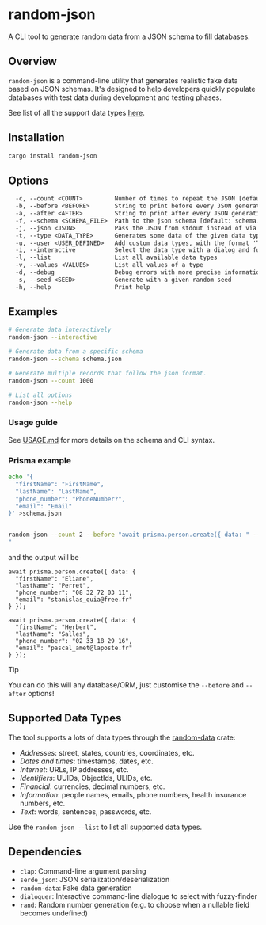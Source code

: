 # random-json

A CLI tool to generate random data from a JSON schema to fill databases.

## Overview

`random-json` is a command-line utility that generates realistic fake data based on JSON schemas. It's designed to help developers quickly populate databases with test data during development and testing phases.

See list of all the support data types [here](https://github.com/t-webber/random-data?tab=readme-ov-file#available-data-types).

## Installation

```bash
cargo install random-json
```

## Options

```txt
  -c, --count <COUNT>         Number of times to repeat the JSON [default: 1]
  -b, --before <BEFORE>       String to print before every JSON generation
  -a, --after <AFTER>         String to print after every JSON generation
  -f, --schema <SCHEMA_FILE>  Path to the json schema [default: schema.json]
  -j, --json <JSON>           Pass the JSON from stdout instead of via a json file
  -t, --type <DATA_TYPE>      Generates some data of the given data type
  -u, --user <USER_DEFINED>   Add custom data types, with the format 'Type:Value1|Value2'
  -i, --interactive           Select the data type with a dialog and fuzzy search
  -l, --list                  List all available data types
  -v, --values <VALUES>       List all values of a type
  -d, --debug                 Debug errors with more precise information
  -s, --seed <SEED>           Generate with a given random seed
  -h, --help                  Print help
```

## Examples

```bash
# Generate data interactively
random-json --interactive

# Generate data from a specific schema
random-json --schema schema.json

# Generate multiple records that follow the json format.
random-json --count 1000

# List all options
random-json --help
```

### Usage guide

See [USAGE.md](USAGE.md) for more details on the schema and CLI syntax.

### Prisma example

```bash
echo '{
  "firstName": "FirstName",
  "lastName": "LastName",
  "phone_number": "PhoneNumber?",
  "email": "Email"
}' >schema.json


random-json --count 2 --before "await prisma.person.create({ data: " --after " });
"
```

and the output will be

```prisma
await prisma.person.create({ data: {
  "firstName": "Eliane",
  "lastName": "Perret",
  "phone_number": "08 32 72 03 11",
  "email": "stanislas_quia@free.fr"
} });

await prisma.person.create({ data: {
  "firstName": "Herbert",
  "lastName": "Salles",
  "phone_number": "02 33 18 29 16",
  "email": "pascal_amet@laposte.fr"
} });
```

> [!TIP]
>
> You can do this will any database/ORM, just customise the `--before` and `--after` options!

## Supported Data Types

The tool supports a lots of data types through the [random-data](https://github.com/t-webber/random-data) crate:

- _Addresses_: street, states, countries, coordinates, etc.
- _Dates and times_: timestamps, dates, etc.
- _Internet_: URLs, IP addresses, etc.
- _Identifiers_: UUIDs, ObjectIds, ULIDs, etc.
- _Financial_: currencies, decimal numbers, etc.
- _Information_: people names, emails, phone numbers, health insurance numbers, etc.
- _Text_: words, sentences, passwords, etc.

Use the `random-json --list` to list all supported data types.

## Dependencies

- `clap`: Command-line argument parsing
- `serde_json`: JSON serialization/deserialization
- `random-data`: Fake data generation
- `dialoguer`: Interactive command-line dialogue to select with fuzzy-finder
- `rand`: Random number generation (e.g. to choose when a nullable field becomes undefined)
